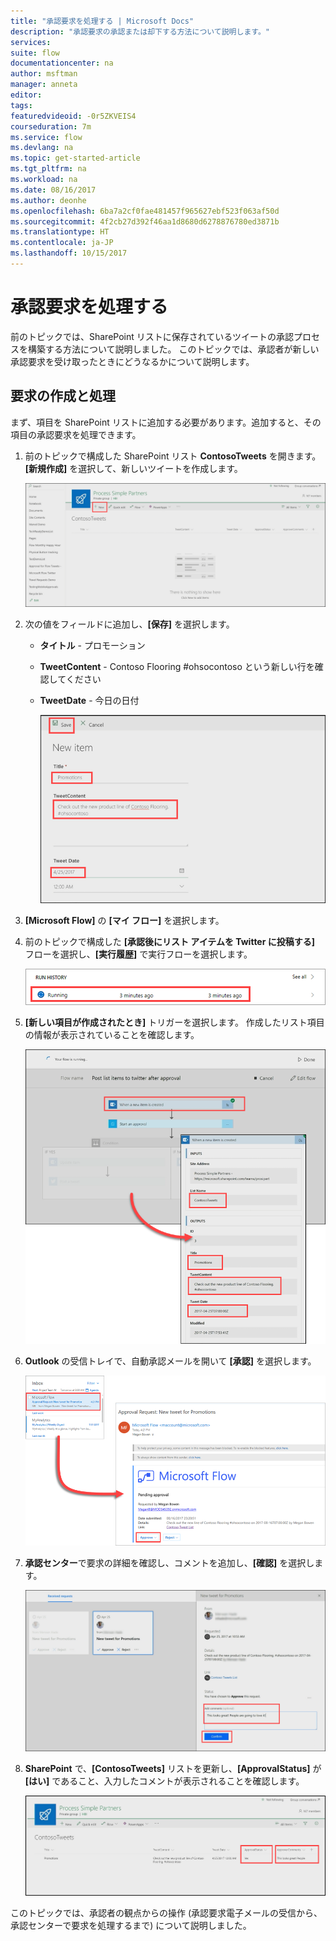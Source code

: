 ```yaml
---
title: "承認要求を処理する | Microsoft Docs"
description: "承認要求の承認または却下する方法について説明します。"
services: 
suite: flow
documentationcenter: na
author: msftman
manager: anneta
editor: 
tags: 
featuredvideoid: -0r5ZKVEIS4
courseduration: 7m
ms.service: flow
ms.devlang: na
ms.topic: get-started-article
ms.tgt_pltfrm: na
ms.workload: na
ms.date: 08/16/2017
ms.author: deonhe
ms.openlocfilehash: 6ba7a2cf0fae481457f965627ebf523f063af50d
ms.sourcegitcommit: 4f2cb27d392f46aa1d8680d6278876780ed3871b
ms.translationtype: HT
ms.contentlocale: ja-JP
ms.lasthandoff: 10/15/2017
---
```

# <a name="process-an-approval-request"></a>承認要求を処理する
前のトピックでは、SharePoint リストに保存されているツイートの承認プロセスを構築する方法について説明しました。  このトピックでは、承認者が新しい承認要求を受け取ったときにどうなるかについて説明します。 

## <a name="create-and-process-a-request"></a>要求の作成と処理
まず、項目を SharePoint リストに追加する必要があります。追加すると、その項目の承認要求を処理できます。

1. 前のトピックで構成した SharePoint リスト **ContosoTweets** を開きます。  **[新規作成]** を選択して、新しいツイートを作成します。 
   
    ![SharePoint リスト](./media/learning-approval-request/sharepoint-list-home.png)
2. 次の値をフィールドに追加し、**[保存]** を選択します。
   
   * **タイトル** - プロモーション
   * **TweetContent** - Contoso Flooring #ohsocontoso という新しい行を確認してください
   * **TweetDate** - 今日の日付
     
     ![SharePoint の新しい項目](./media/learning-approval-request/sharepoint-new-tweet.png)
3. **[Microsoft Flow]** の **[マイ フロー]** を選択します。 
4. 前のトピックで構成した **[承認後にリスト アイテムを Twitter に投稿する]** フローを選択し、**[実行履歴]** で実行フローを選択します。
   
    ![実行履歴](./media/learning-approval-request/run-history.png)
5. **[新しい項目が作成されたとき]** トリガーを選択します。 作成したリスト項目の情報が表示されていることを確認します。
   
    ![フローのトリガー](./media/learning-approval-request/approval-flow.png)
6. **Outlook** の受信トレイで、自動承認メールを開いて **[承認]** を選択します。 
   
    ![Outlook の要求](./media/learning-approval-request/outlook-mail.png)
7. **承認センター**で要求の詳細を確認し、コメントを追加し、**[確認]** を選択します。 
   
    ![承認センター](./media/learning-approval-request/approval-center.png)
8. **SharePoint** で、**[ContosoTweets]** リストを更新し、**[ApprovalStatus]** が **[はい]** であること、入力したコメントが表示されることを確認します。 
   
    ![SharePoint の更新リスト](./media/learning-approval-request/sharepoint-list-approved.png)

このトピックでは、承認者の観点からの操作 (承認要求電子メールの受信から、承認センターで要求を処理するまで) について説明しました。

